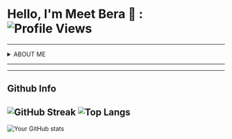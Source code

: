 
# Hello, I'm Meet Bera 👋 :  ![Profile Views](https://komarev.com/ghpvc/?username=BERAMEET7)

----
<details>
  <summary>ABOUT ME</summary>
  
  ---

**I'm passionate About Full Stack developement** dedicated to crafting exceptional digital experiences. <br>
I specialize in HTML5, CSS3 ,Talwind CSS & JavaScript and React.js for the frontend development.<br>
For Backend Development Node.js & Exprees.js .Use MongoDB For work with Database

---


  ## 🔧 Skills & Tools

![html](https://github.com/BERAMEET7/BERAMEET7/assets/130121303/aaf93e22-1dab-46dd-8433-b4d1f27cd60d)&nbsp;&nbsp;  ![css3](https://github.com/BERAMEET7/BERAMEET7/assets/130121303/079b2e35-6823-4ede-bce3-9da8534ba545) &nbsp;&nbsp;&nbsp;&nbsp; &nbsp;  ![js](https://github.com/BERAMEET7/BERAMEET7/assets/130121303/9f5a17a0-6f0c-43d4-b229-2448b9b8a87a)
---
![react](https://github.com/BERAMEET7/BERAMEET7/assets/130121303/ba1d78e7-b3d6-4522-bc4b-b33bb9ea9efd)
&nbsp;&nbsp; ![node](https://github.com/BERAMEET7/BERAMEET7/assets/130121303/3c016585-856d-4709-90d9-b7162b1e625f) &nbsp;&nbsp;&nbsp;&nbsp; &nbsp; ![github](https://github.com/BERAMEET7/BERAMEET7/assets/130121303/86bf6676-43a4-4551-af68-973154417be7)


## 📫 How to reach me.

- Email: [berameet008@gmail.com](mailto:berameet008@gmail.com)
- LinkedIn: [berameet](https://www.linkedin.com/in/berameet/)
- Instagram: [_meet_bera_](https://www.instagram.com/_meet_bera_/)
- ![Profile Views](https://komarev.com/ghpvc/?username=BERAMEET7)
</details>

  ---
  ---
  

## Github Info

![GitHub Streak](https://github-readme-streak-stats.herokuapp.com/?user=BERAMEET7&theme=radical)
![Top Langs](https://github-readme-stats.vercel.app/api/top-langs/?username=BERAMEET7&layout=compact&theme=radical)
---
![Your GitHub stats](https://github-readme-stats.vercel.app/api?username=BERAMEET7&count_private=true&show_icons=true&theme=radical)

